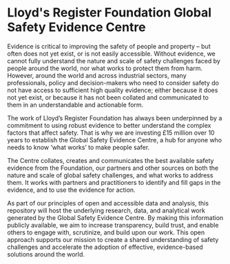# Lloyd's Register Foundation Global Safety Evidence Centre

Evidence is critical to improving the safety of people and property – but often does not yet exist, or is not easily accessible.
Without evidence, we cannot fully understand the nature and scale of safety challenges faced by people around the world, nor what works to protect them from harm. However, around the world and across industrial sectors, many professionals, policy and decision-makers who need to consider safety do not have access to sufficient high quality evidence; either because it does not yet exist, or because it has not been collated and communicated to them in an understandable and actionable form.

The work of Lloyd’s Register Foundation has always been underpinned by a commitment to using robust evidence to better understand the complex factors that affect safety. That is why we are investing £15 million over 10 years to establish the Global Safety Evidence Centre, a hub for anyone who needs to know ‘what works’ to make people safer.

The Centre collates, creates and communicates the best available safety evidence from the Foundation, our partners and other sources on both the nature and scale of global safety challenges, and what works to address them. It works with partners and practitioners to identify and fill gaps in the evidence, and to use the evidence for action.

As part of our principles of open and accessible data and analysis, this repository will host the underlying research, data, and analytical work generated by the Global Safety Evidence Centre. By making this information publicly available, we aim to increase transparency, build trust, and enable others to engage with, scrutinize, and build upon our work. This open approach supports our mission to create a shared understanding of safety challenges and accelerate the adoption of effective, evidence-based solutions around the world.
